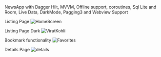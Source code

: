 NewsApp with Dagger Hilt, MVVM, Offline support, coroutines, Sql Lite and Room, Live Data, DarkMode, Pagging3 and Webview Support

Listing Page
![HomeScreen](https://github.com/user-attachments/assets/24f72efb-c95b-4bca-8697-84ead52048d8)

Listing Page Dark
![ViratKohli](https://github.com/user-attachments/assets/5018fa40-9cc8-4123-b7b9-eea8d9dc6ad2)

Bookmark functionality
![Favorites](https://github.com/user-attachments/assets/b41bcffa-de5f-4ef6-b28b-97d63352cafd)

Details Page
![details](https://github.com/user-attachments/assets/5b38e078-6184-4cc9-ab76-83e81069083f)
